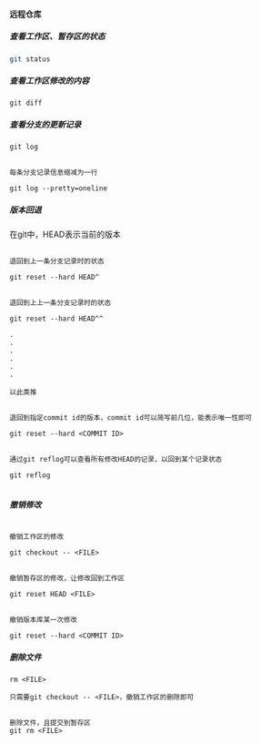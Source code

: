 #### 远程仓库




















































##### 查看工作区、暂存区的状态

``` bash
git status
```

##### 查看工作区修改的内容

``` base
git diff
```

##### 查看分支的更新记录

``` base
git log
```


``` base

每条分支记录信息缩减为一行

git log --pretty=oneline
```

##### 版本回退

在git中，HEAD表示当前的版本

``` base

退回到上一条分支记录时的状态

git reset --hard HEAD^

```

``` base

退回到上上一条分支记录时的状态

git reset --hard HEAD^^

.
.
.
.
.
.

以此类推

```

``` base

退回到指定commit id的版本，commit id可以简写前几位，能表示唯一性即可

git reset --hard <COMMIT ID>
```

``` base

通过git reflog可以查看所有修改HEAD的记录，以回到某个记录状态

git reflog


```

##### 撤销修改

``` base

撤销工作区的修改

git checkout -- <FILE>

```

``` base

撤销暂存区的修改，让修改回到工作区

git reset HEAD <FILE>

```

``` base

撤销版本库某一次修改

git reset --hard <COMMIT ID>

```

##### 删除文件

``` base
rm <FILE>

只需要git checkout -- <FILE>，撤销工作区的删除即可
```

``` base

删除文件，且提交到暂存区
git rm <FILE>
```